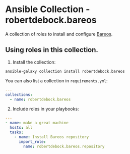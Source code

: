 # Ansible Collection - robertdebock.bareos

A collection of roles to install and configure [Bareos](https://www.bareos.com).

## Using roles in this collection.

1. Install the collection:

```shell
ansible-galaxy collection install robertdebock.bareos
```

You can also list a collection in `requirements.yml`:

```yaml
---
collections:
  - name: robertdebock.bareos
```

2. Include roles in your playbooks:

```yaml
---
- name: make a great machine
  hosts: all
  tasks:
    - name: Install Bareos repository
      import_role:
        name: robertdebock.bareos.repository
```
